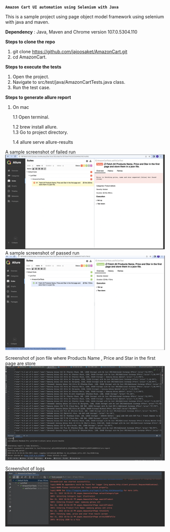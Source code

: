 **```Amazon Cart UI automation using Selenium with Java```**

This is a sample project using page object model framework using selenium with java and maven.

**Dependency** : Java, Maven and Chrome version 107.0.5304.110

**Steps to clone the repo**
1. git clone https://github.com/jajoosaket/AmazonCart.git
2. cd AmazonCart.

**Steps to execute the tests**
1. Open the project.
2. Navigate to src/test/java/AmazonCartTests.java class.
3. Run the test case.


**Steps to generate allure report**
1. On mac  

   1.1 Open terminal.  

   1.2 brew install allure.  
   1.3 Go to project directory. 

   1.4 allure serve allure-results



A sample screenshot of failed run
![](src/test/resources/readme_screenshots/failedRunSS.png)
A sample screenshot of passed run
![](src/test/resources/readme_screenshots/passedRunSS.png)

Screenshot of json file where Products Name , Price and Star in the first page are store
![](src/test/resources/readme_screenshots/jsonFileSS.png)

Screenshot of logs 
![](src/test/resources/readme_screenshots/logsSS.png)